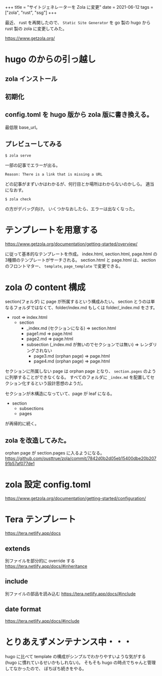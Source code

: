 +++
title = "サイトジェネレーターを Zola に変更"
date = 2021-06-12
tags = ["zola", "rust", "ssg"]
+++

最近、 rust を再開したので、
`Static Site Generator` を go 製の hugo から rust 製の zola に変更してみた。

<https://www.getzola.org/>

# hugo のからの引っ越し

## zola インストール

## 初期化

## config.toml を hugo 版から zola 版に書き換える。

最低限 base_url。

## プレビューしてみる

```
$ zola serve
```

一部の記事でエラーが出る。

```
Reason: There is a link that is missing a URL
```

どの記事がまずいかはわかるが、何行目とか場所はわからないのかしら。
適当になおす。

```
$ zola check
```

の方がデバッグ向け。
いくつかなおしたら、エラーは出なくなった。

# テンプレートを用意する

https://www.getzola.org/documentation/getting-started/overview/

に従って基本的なテンプレートを作成。
index.html, section.html, page.html の3種類のテンプレートがサーチされる。
section.html と page.html は、section のフロントマター、 `template`, `page_template` で変更できる。

# zola の content 構成

section(フォルダ) に page が所属するという構成みたい。
section とうのは単なるフォルダではなくて、folder/index.md もしくは folder/_index.md をさす。

* root => index.html
    * section
        * _index.md (セクションになる) => section.html
        * page1.md => page.html
        * page2.md => page.html
        * subsection (_index.md が無いのでセクションでは無い) => レンダリングされない
            * page3.md (orphan page) => page.html
            * page4.md (orphan page) => page.html

セクションに所属しない page は orphan page となり、 `section.pages` のように列挙することができなくなる。
すべてのフォルダに `_index.md` を配置してセクション化するという設計思想のようだ。

セクションが木構造になっていて、page が leaf になる。

* section
    * subsections
    * pages

が再帰的に続く。

## zola を改造してみた。

orphan page が section.pages に入るようになる。
https://github.com/ousttrue/zola/commit/7842d0b2d05eb15400dbe20b20791b57af077de1

# zola 設定 config.toml
https://www.getzola.org/documentation/getting-started/configuration/

# Tera テンプレート
https://tera.netlify.app/docs

## extends
別ファイルを部分的に override する
https://tera.netlify.app/docs/#inheritance

## include
別ファイルの部品を読み込む
https://tera.netlify.app/docs/#include

## date format
https://tera.netlify.app/docs/#include

# とりあえずメンテナンス中・・・

hugo に比べて template の構成がシンプルでわかりやすいような気がする
(hugo に慣れているせいかもしれない)。
そもそも hugo の時点でちゃんと管理してなかったので、
ぼちぼち続きをやる。
